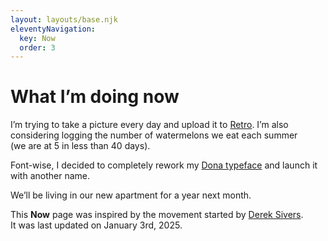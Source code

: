 ```yaml
---
layout: layouts/base.njk
eleventyNavigation:
  key: Now
  order: 3
---
```

<h1>What I’m doing now</h1>

I’m trying to take a picture every day and upload it to [Retro](https://retro.app). I’m also considering logging the number of watermelons we eat each summer (we are at 5 in less than 40 days).

Font-wise, I decided to completely rework my [Dona typeface](https://www.harbortype.com/fonts/dona/) and launch it with another name.

We’ll be living in our new apartment for a year next month.

This **Now** page was inspired by the movement started by [Derek Sivers](https://nownownow.com/about). It&nbsp;was last updated on January 3rd, 2025.
